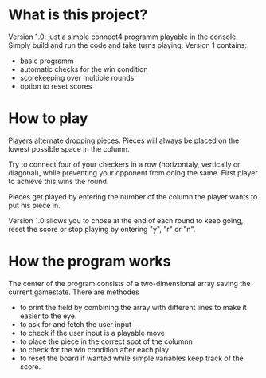 # What is this project?

Version 1.0:  just a simple connect4 programm playable in the console. Simply build and run the code and take turns playing.
Version 1 contains:
- basic programm
- automatic checks for the win condition
- scorekeeping over multiple rounds
- option to reset scores

# How to play

Players alternate dropping pieces. Pieces will always be placed on the lowest possible space in the column. 

Try to connect four of your checkers in a row (horizontaly, vertically or diagonal), while preventing your opponent from doing the same.
First player to achieve this wins the round.

Pieces get played by entering the number of the column the player wants to put his piece in.

Version 1.0 allows you to chose at the end of each round to keep going, reset the score or stop playing by entering "y", "r" or "n".

# How the program works

The center of the program consists of a two-dimensional array saving the current gamestate.
There are methodes 
- to print the field by combining the array with different lines to make it easier to the eye.
- to ask for and fetch the user input 
- to check if the user input is a playable move
- to place the piece in the correct spot of the columnn
- to check for the win condition after each play
- to reset the board if wanted
while simple variables keep track of the score.

